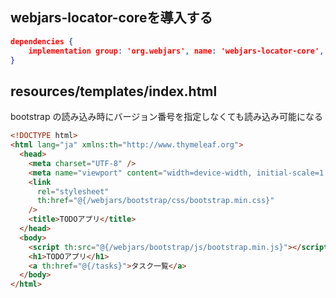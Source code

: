 ## webjars-locator-coreを導入する

```json
dependencies {
    implementation group: 'org.webjars', name: 'webjars-locator-core', version: '0.52'
}
```

## resources/templates/index.html

bootstrap の読み込み時にバージョン番号を指定しなくても読み込み可能になる

```html
<!DOCTYPE html>
<html lang="ja" xmlns:th="http://www.thymeleaf.org">
  <head>
    <meta charset="UTF-8" />
    <meta name="viewport" content="width=device-width, initial-scale=1.0" />
    <link
      rel="stylesheet"
      th:href="@{/webjars/bootstrap/css/bootstrap.min.css}"
    />
    <title>TODOアプリ</title>
  </head>
  <body>
    <script th:src="@{/webjars/bootstrap/js/bootstrap.min.js}"></script>
    <h1>TODOアプリ</h1>
    <a th:href="@{/tasks}">タスク一覧</a>
  </body>
</html>
```